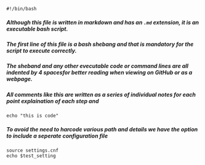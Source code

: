     #!/bin/bash

##### Although this file is written in markdown and has an `.md` extension, it is an executable bash script.
##### The first line of this file is a bash shebang and that is mandatory for the script to execute correctly.
##### The sheband and any other evecutable code or command lines are all indented by 4 spacesfor better reading when viewing on GitHub or as a webpage.
##### All comments like this are written as a series of individual notes for each point  explaination of each step and 


    echo "this is code"

##### To avoid the need to harcode various path and details we have the option to include a seperate configuration file

    source settings.cnf
    echo $test_setting
    
